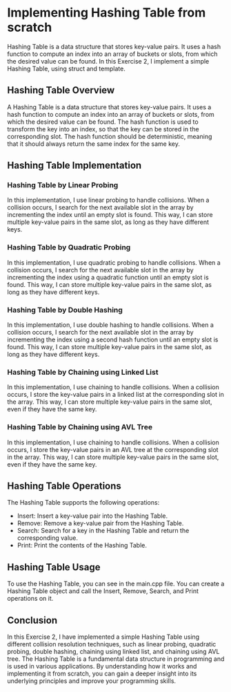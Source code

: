 # Implementing Hashing Table from scratch

Hashing Table is a data structure that stores key-value pairs. It uses a hash function to compute an index into an array of buckets or slots, from which the desired value can be found. In this Exercise 2, I implement a simple Hashing Table, using struct and template.

## Hashing Table Overview

A Hashing Table is a data structure that stores key-value pairs. It uses a hash function to compute an index into an array of buckets or slots, from which the desired value can be found. The hash function is used to transform the key into an index, so that the key can be stored in the corresponding slot. The hash function should be deterministic, meaning that it should always return the same index for the same key.

## Hashing Table Implementation

### Hashing Table by Linear Probing

In this implementation, I use linear probing to handle collisions. When a collision occurs, I search for the next available slot in the array by incrementing the index until an empty slot is found. This way, I can store multiple key-value pairs in the same slot, as long as they have different keys.

### Hashing Table by Quadratic Probing

In this implementation, I use quadratic probing to handle collisions. When a collision occurs, I search for the next available slot in the array by incrementing the index using a quadratic function until an empty slot is found. This way, I can store multiple key-value pairs in the same slot, as long as they have different keys.

### Hashing Table by Double Hashing

In this implementation, I use double hashing to handle collisions. When a collision occurs, I search for the next available slot in the array by incrementing the index using a second hash function until an empty slot is found. This way, I can store multiple key-value pairs in the same slot, as long as they have different keys.

### Hashing Table by Chaining using Linked List

In this implementation, I use chaining to handle collisions. When a collision occurs, I store the key-value pairs in a linked list at the corresponding slot in the array. This way, I can store multiple key-value pairs in the same slot, even if they have the same key.

### Hashing Table by Chaining using AVL Tree

In this implementation, I use chaining to handle collisions. When a collision occurs, I store the key-value pairs in an AVL tree at the corresponding slot in the array. This way, I can store multiple key-value pairs in the same slot, even if they have the same key.

## Hashing Table Operations

The Hashing Table supports the following operations:

- Insert: Insert a key-value pair into the Hashing Table.
- Remove: Remove a key-value pair from the Hashing Table.
- Search: Search for a key in the Hashing Table and return the corresponding value.
- Print: Print the contents of the Hashing Table.

## Hashing Table Usage

To use the Hashing Table, you can see in the main.cpp file. You can create a Hashing Table object and call the Insert, Remove, Search, and Print operations on it.

## Conclusion

In this Exercise 2, I have implemented a simple Hashing Table using different collision resolution techniques, such as linear probing, quadratic probing, double hashing, chaining using linked list, and chaining using AVL tree. The Hashing Table is a fundamental data structure in programming and is used in various applications. By understanding how it works and implementing it from scratch, you can gain a deeper insight into its underlying principles and improve your programming skills.

